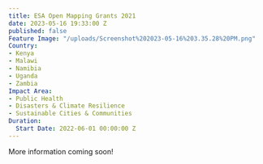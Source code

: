 ```yaml
---
title: ESA Open Mapping Grants 2021
date: 2023-05-16 19:33:00 Z
published: false
Feature Image: "/uploads/Screenshot%202023-05-16%203.35.28%20PM.png"
Country:
- Kenya
- Malawi
- Namibia
- Uganda
- Zambia
Impact Area:
- Public Health
- Disasters & Climate Resilience
- Sustainable Cities & Communities
Duration:
  Start Date: 2022-06-01 00:00:00 Z
---
```


More information coming soon!